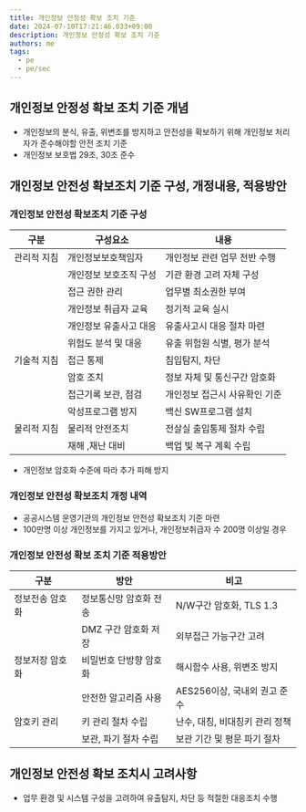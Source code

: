```yaml
---
title: 개인정보 안정성 확보 조치 기준
date: 2024-07-10T17:21:46.033+09:00
description: 개인정보 안정성 확보 조치 기준
authors: me
tags:
  - pe
  - pe/sec 
---
```


## 개인정보 안정성 확보 조치 기준 개념

- 개인정보의 분식, 유출, 위변조를 방지하고 안전성을 확보하기 위해 개인정보 처리자가 준수해야할 안전 조치 기준
- 개인정보 보호법 29조, 30조 준수

## 개인정보 안전성 확보조치 기준 구성, 개정내용, 적용방안

### 개인정보 안전성 확보조치 기준 구성

| 구분 | 구성요소 | 내용 |
| --- | --- | --- |
| 관리적 지침 | 개인정보보호책임자 | 개인정보 관련 업무 전반 수행 |
| | 개인정보 보호조직 구성 | 기관 환경 고려 자체 구성 |
| | 접근 권한 관리 | 업무별 최소권한 부여 |
| | 개인정보 취급자 교육 | 정기적 교육 실시 |
| | 개인정보 유출사고 대응 | 유출사고시 대응 절차 마련 |
| | 위험도 분석 및 대응 | 유출 위험원 식별, 평가 분석 |
| 기술적 지침 | 접근 통제 | 침입탐지, 차단 |
| | 암호 조치 | 정보 자체 및 통신구간 암호화 |
| | 접근기록 보관, 점검 | 개인정보 접근시 사유확인 기준 |
| | 악성프로그램 방지 | 백신 SW프로그램 설치 |
| 물리적 지침 | 물리적 안전조치 | 전살실 출입통제 절차 수립 |
| | 재해 ,재난 대비 | 백업 빛 복구 계획 수립 |

- 개인정보 암호화 수준에 따라 추가 피해 방지

### 개인정보 안전성 확보조치 개정 내역

- 공공시스템 운영기관의 개인정보 안전성 확보조치 기준 마련
- 100만명 이상 개인정보를 가지고 있거나, 개인정보취급자 수 200명 이상일 경우

### 개인정보 안전성 확보 조치 기준 적용방안

| 구분 | 방안 | 비고 |
| --- | --- | --- |
| 정보전송 암호화 | 정보통신망 암호화 전송 | N/W구간 암호화, TLS 1.3 |
| | DMZ 구간 암호화 저장 | 외부접근 가능구간 고려 |
| 정보저장 암호화 | 비밀번호 단방향 암호화 | 해시함수 사용, 위변조 방지 |
| | 안전한 알고리즘 사용 | AES256이상, 국내외 권고 준수 |
| 암호키 관리 | 키 관리 절차 수립 | 난수, 대칭, 비대칭키 관리 정책 |
| | 보관, 파기 절차 수립 | 보관 기간 및 평문 파기 절차 |

## 개인정보 안전성 확보 조치시 고려사항

- 업무 환경 및 시스템 구성을 고려하여 유출탐지, 차단 등 적절한 대응조치 수행
